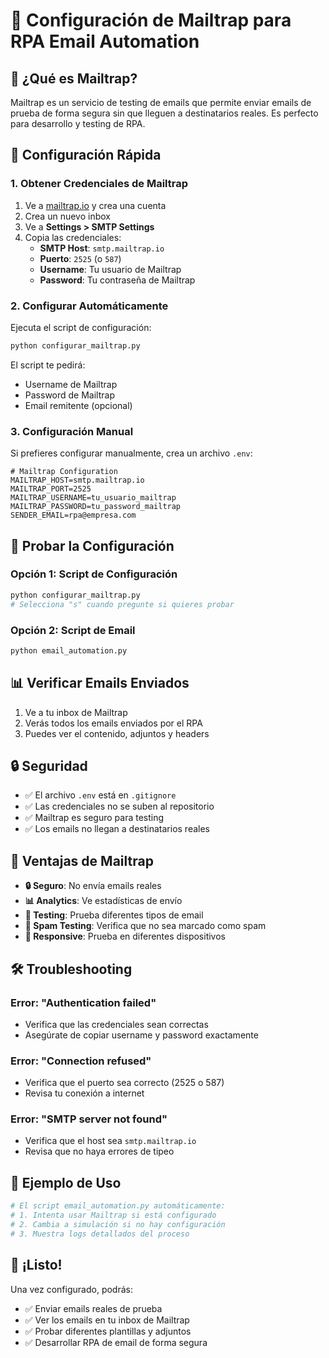 # 📧 Configuración de Mailtrap para RPA Email Automation

## 🎯 **¿Qué es Mailtrap?**

Mailtrap es un servicio de testing de emails que permite enviar emails de prueba de forma segura sin que lleguen a destinatarios reales. Es perfecto para desarrollo y testing de RPA.

## 🔧 **Configuración Rápida**

### **1. Obtener Credenciales de Mailtrap**

1. Ve a [mailtrap.io](https://mailtrap.io) y crea una cuenta
2. Crea un nuevo inbox
3. Ve a **Settings > SMTP Settings**
4. Copia las credenciales:
   - **SMTP Host**: `smtp.mailtrap.io`
   - **Puerto**: `2525` (o `587`)
   - **Username**: Tu usuario de Mailtrap
   - **Password**: Tu contraseña de Mailtrap

### **2. Configurar Automáticamente**

Ejecuta el script de configuración:

```bash
python configurar_mailtrap.py
```

El script te pedirá:
- Username de Mailtrap
- Password de Mailtrap
- Email remitente (opcional)

### **3. Configuración Manual**

Si prefieres configurar manualmente, crea un archivo `.env`:

```env
# Mailtrap Configuration
MAILTRAP_HOST=smtp.mailtrap.io
MAILTRAP_PORT=2525
MAILTRAP_USERNAME=tu_usuario_mailtrap
MAILTRAP_PASSWORD=tu_password_mailtrap
SENDER_EMAIL=rpa@empresa.com
```

## 🧪 **Probar la Configuración**

### **Opción 1: Script de Configuración**
```bash
python configurar_mailtrap.py
# Selecciona "s" cuando pregunte si quieres probar
```

### **Opción 2: Script de Email**
```bash
python email_automation.py
```

## 📊 **Verificar Emails Enviados**

1. Ve a tu inbox de Mailtrap
2. Verás todos los emails enviados por el RPA
3. Puedes ver el contenido, adjuntos y headers

## 🔒 **Seguridad**

- ✅ El archivo `.env` está en `.gitignore`
- ✅ Las credenciales no se suben al repositorio
- ✅ Mailtrap es seguro para testing
- ✅ Los emails no llegan a destinatarios reales

## 🚀 **Ventajas de Mailtrap**

- **🔒 Seguro**: No envía emails reales
- **📊 Analytics**: Ve estadísticas de envío
- **📧 Testing**: Prueba diferentes tipos de email
- **🔄 Spam Testing**: Verifica que no sea marcado como spam
- **📱 Responsive**: Prueba en diferentes dispositivos

## 🛠️ **Troubleshooting**

### **Error: "Authentication failed"**
- Verifica que las credenciales sean correctas
- Asegúrate de copiar username y password exactamente

### **Error: "Connection refused"**
- Verifica que el puerto sea correcto (2525 o 587)
- Revisa tu conexión a internet

### **Error: "SMTP server not found"**
- Verifica que el host sea `smtp.mailtrap.io`
- Revisa que no haya errores de tipeo

## 📝 **Ejemplo de Uso**

```python
# El script email_automation.py automáticamente:
# 1. Intenta usar Mailtrap si está configurado
# 2. Cambia a simulación si no hay configuración
# 3. Muestra logs detallados del proceso
```

## 🎉 **¡Listo!**

Una vez configurado, podrás:
- ✅ Enviar emails reales de prueba
- ✅ Ver los emails en tu inbox de Mailtrap
- ✅ Probar diferentes plantillas y adjuntos
- ✅ Desarrollar RPA de email de forma segura 
